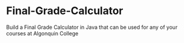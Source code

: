 # Final-Grade-Calculator
Build a Final Grade Calculator in Java that can be used for any of your courses at Algonquin College
